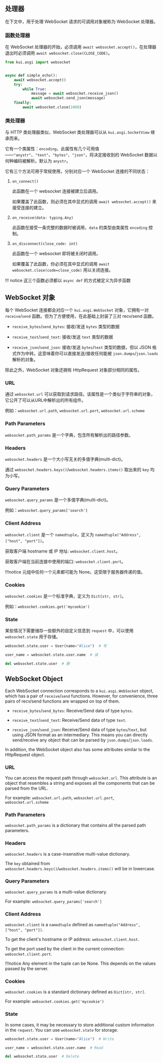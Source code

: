 ## 处理器

在下文中，用于处理 WebSocket 请求的可调用对象被称为 WebSocket 处理器。

### 函数处理器

在 WebSocket 处理器的开始，必须调用 `await websocket.accept()`，在处理器退出时必须调用 `await websocket.close(CLOSE_CODE)`。

```python
from kui.asgi import websocket


async def simple_echo():
    await websocket.accept()
    try:
        while True:
            message = await websocket.receive_json()
            await websocket.send_json(message)
    finally:
        await websocket.close(1000)
```

### 类处理器

与 HTTP 类处理器类似，WebSocket 类处理器可以从 `kui.asgi.SocketView` 继承而来。

它有一个类属性：`encoding`，此属性有几个可用值——`"anystr"`、`"text"`、`"bytes"`、`"json"`，将决定接收到的 WebSocket 数据以何种编码被解析。默认为 `anystr`。

它有三个方法可用于常规使用，分别对应一个 WebSocket 连接的不同状态：

1. `on_connect()`

    此函数在一个 websocket 连接被建立后调用。

    如果覆盖了此函数，则必须在其中显式的调用 `await websocket.accept()` 来接受连接的建立。

2. `on_receive(data: typing.Any)`

    此函数在接受一条完整的数据时被调用，`data` 的类型由类属性 `encoding` 控制。

3. `on_disconnect(close_code: int)`

    此函数在一个 websocket 即将被关闭时调用。

    如果覆盖了此函数，你必须在其中显式的调用 `await websocket.close(code=close_code)` 用以关闭连接。

!!! notice
    这三个函数必须都以 `async def` 的方式被定义为异步函数

## WebSocket 对象

每个 WebSocket 连接都会对应一个 `kui.asgi.WebSocket` 对象，它拥有一对 `receive`/`send` 函数。但为了方便使用，在此基础上封装了三对 recv/send 函数。

- `receive_bytes`/`send_bytes`: 接收/发送 `bytes` 类型的数据

- `receive_text`/`send_text`: 接收/发送 `text` 类型的数据

- `receive_json`/`send_json`: 接收/发送 `bytes`/`text` 类型的数据，但以 JSON 格式作为中转。这意味着你可以直接发送/接收任何能被 `json.dumps`/`json.loads` 解析的对象。

除此之外，WebSocket 对象还拥有 HttpRequest 对象部分相同的属性。

### URL

通过 `websocket.url` 可以获取到请求路径。该属性是一个类似于字符串的对象，它公开了可以从URL中解析出的所有组件。

例如：`websocket.url.path`, `websocket.url.port`, `websocket.url.scheme`

### Path Parameters

`websocket.path_params` 是一个字典，包含所有解析出的路径参数。

### Headers

`websocket.headers` 是一个大小写无关的多值字典(multi-dict)。

通过 `websocket.headers.keys()`/`websocket.headers.items()` 取出来的 `key` 均为小写。

### Query Parameters

`websocket.query_params` 是一个多值字典(multi-dict)。

例如：`websocket.query_params['search']`

### Client Address

`websocket.client` 是一个 `namedtuple`，定义为 `namedtuple("Address", ["host", "port"])`。

获取客户端 hostname 或 IP 地址: `websocket.client.host`。

获取客户端在当前连接中使用的端口: `websocket.client.port`。

!!!notice
    元组中任何一个元素都可能为 None。这受限于服务器传递的值。

### Cookies

`websocket.cookies` 是一个标准字典，定义为 `Dict[str, str]`。

例如：`websocket.cookies.get('mycookie')`

### State

某些情况下需要储存一些额外的自定义信息到 `request` 中，可以使用 `websocket.state` 用于存储。

```python
websocket.state.user = User(name="Alice")  # 写

user_name = websocket.state.user.name  # 读

del websocket.state.user  # 删
```

## WebSocket Object

Each WebSocket connection corresponds to a `kui.asgi.WebSocket` object, which has a pair of `receive`/`send` functions. However, for convenience, three pairs of recv/send functions are wrapped on top of them.

- `receive_bytes`/`send_bytes`: Receive/Send data of type `bytes`.

- `receive_text`/`send_text`: Receive/Send data of type `text`.

- `receive_json`/`send_json`: Receive/Send data of type `bytes`/`text`, but using JSON format as an intermediary. This means you can directly send/receive any object that can be parsed by `json.dumps`/`json.loads`.

In addition, the WebSocket object also has some attributes similar to the HttpRequest object.

### URL

You can access the request path through `websocket.url`. This attribute is an object that resembles a string and exposes all the components that can be parsed from the URL.

For example: `websocket.url.path`, `websocket.url.port`, `websocket.url.scheme`

### Path Parameters

`websocket.path_params` is a dictionary that contains all the parsed path parameters.

### Headers

`websocket.headers` is a case-insensitive multi-value dictionary.

The `key` obtained from `websocket.headers.keys()`/`websocket.headers.items()` will be in lowercase.

### Query Parameters

`websocket.query_params` is a multi-value dictionary.

For example: `websocket.query_params['search']`

### Client Address

`websocket.client` is a `namedtuple` defined as `namedtuple("Address", ["host", "port"])`.

To get the client's hostname or IP address: `websocket.client.host`.

To get the port used by the client in the current connection: `websocket.client.port`.

!!!notice
    Any element in the tuple can be None. This depends on the values passed by the server.

### Cookies

`websocket.cookies` is a standard dictionary defined as `Dict[str, str]`.

For example: `websocket.cookies.get('mycookie')`

### State

In some cases, it may be necessary to store additional custom information in the `request`. You can use `websocket.state` for storage.

```python
websocket.state.user = User(name="Alice")  # Write

user_name = websocket.state.user.name  # Read

del websocket.state.user  # Delete
```
